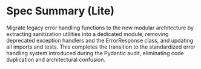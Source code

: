 # Spec Summary (Lite)

Migrate legacy error handling functions to the new modular architecture by extracting sanitization utilities into a dedicated module, removing deprecated exception handlers and the ErrorResponse class, and updating all imports and tests. This completes the transition to the standardized error handling system introduced during the Pydantic audit, eliminating code duplication and architectural confusion.
